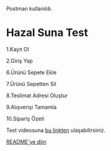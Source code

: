Postman kullanıldı.

# Hazal Suna Test #

 1.Kayıt Ol
 
 2.Giriş Yap
 
 6.Ürünü Sepete Ekle
 
 7.Ürünü Sepetten Sil
 
 8.Teslimat Adresi Oluştur
 
 9.Alışverişi Tamamla
 
 10.Sipariş Özeti

Test videosuna [bu linkten](https://drive.google.com/file/d/1W5Df4GcKN94SJjhtHZBYpTc7y3nSjyTn/view?usp=sharing) ulaşabilirsiniz.

[README'ye dön](../README.md) 
